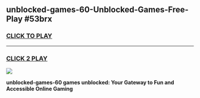 
## unblocked-games-60-Unblocked-Games-Free-Play #53brx
<h3>
<a href="https://us.freeplayer.one?title=unblocked-games-60&ref=9M">CLICK TO PLAY</a></h3>
<hr>

<h3>
<a href="https://us.freeplayer.one?title=unblocked-games-60&ref=9M">CLICK 2 PLAY</a>
  
</h3>

<a href="https://us.freeplayer.one?title=unblocked-games-60&ref=9M"><img src="https://clearcache.store/games.png"></a>


**unblocked-games-60 games unblocked: Your Gateway to Fun and Accessible Online Gaming**
